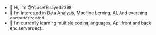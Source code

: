 - 👋 Hi, I’m @YousefElsayed2398
- 👀 I’m interested in Data Analysis, Machine Lerning, AI, And everthing computer related
- 🌱 I’m currently learning multiple coding languages, Api, front and back end servers ect..



<!---
YousefElsayed2398/YousefElsayed2398 is a ✨ special ✨ repository because its `README.md` (this file) appears on your GitHub profile.
You can click the Preview link to take a look at your changes.
--->

